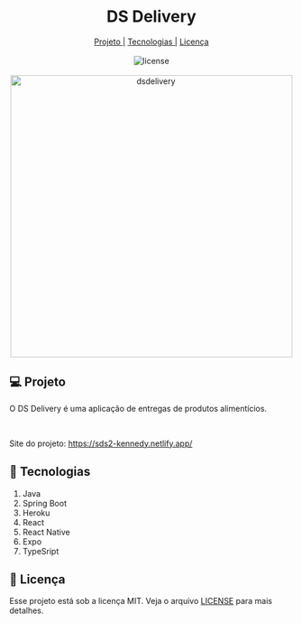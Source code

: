 <div>
  <div align="center">
    <h1>DS Delivery</h1>
    <a href="#projeto-1">Projeto |</a>
    <a href="#tecnologias-1">Tecnologias |</a>
    <a href="#license-1">Licença </a>
    <br>
    <br>
    <img src="https://img.shields.io/github/license/kennedyaquino/nlw03-happy" alt="license" />
    <br>
    <br>
  </div>
  <div align="center">
    <img src="https://github.com/kennedyaquino/dsdelivery-sds2/blob/main/front-web/public/home-sds2.png" alt="dsdelivery" height="500" />
  </div>
  <div>
    <h2 id="projeto-1">💻 Projeto</h2>
    <p>O DS Delivery é uma aplicação de entregas de produtos alimentícios.</p>
    <br />
    <p>Site do projeto: <a href="https://sds2-kennedy.netlify.app/" target="_new">https://sds2-kennedy.netlify.app/</a></p>
    <h2 id="tecnologias-1">🚀 Tecnologias</h2>
    <ol>
      <li>Java</li>
      <li>Spring Boot</li>
      <li>Heroku</li>
      <li>React</li>
      <li>React Native</li>
      <li>Expo</li>
      <li>TypeSript</li>
    </ol>
    <h2 id="license-1">📝 Licença</h2>
    <p>Esse projeto está sob a licença MIT. Veja o arquivo <a href="https://github.com/kennedyaquino/dsdelivery-sds2/blob/main/LICENSE">LICENSE</a> para mais detalhes.</p>
  </div>
</div>
